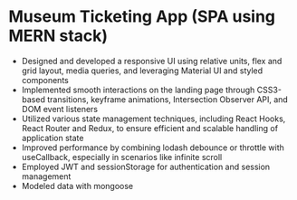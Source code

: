 # Museum Ticketing App (SPA using MERN stack)

- Designed and developed a responsive UI using relative units, flex and grid layout, media queries, and leveraging Material UI and styled components
- Implemented smooth interactions on the landing page through CSS3-based transitions, keyframe animations, Intersection Observer API, and DOM event listeners
- Utilized various state management techniques, including React Hooks, React Router and Redux, to ensure efficient and scalable handling of application state
- Improved performance by combining lodash debounce or throttle with useCallback, especially in scenarios like infinite scroll
- Employed JWT and sessionStorage for authentication and session management
- Modeled data with mongoose
